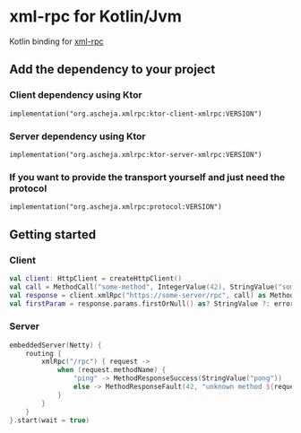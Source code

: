 xml-rpc for Kotlin/Jvm
======================

Kotlin binding for [xml-rpc](http://xmlrpc.com)


Add the dependency to your project
----------------------------------

### Client dependency using Ktor
```
implementation("org.ascheja.xmlrpc:ktor-client-xmlrpc:VERSION")
```

### Server dependency using Ktor
```
implementation("org.ascheja.xmlrpc:ktor-server-xmlrpc:VERSION")
```

### If you want to provide the transport yourself and just need the protocol
```
implementation("org.ascheja.xmlrpc:protocol:VERSION")
```

Getting started
---------------

### Client
```kotlin
val client: HttpClient = createHttpClient()
val call = MethodCall("some-method", IntegerValue(42), StringValue("some-string"))
val response = client.xmlRpc("https://some-server/rpc", call) as MethodResponseSuccess // or check for MethodResponseFault if you set the parameter `throwOnFault = false`
val firstParam = response.params.firstOrNull() as? StringValue ?: error("expected first parameter of response to be a StringValue")
```

### Server
```kotlin
embeddedServer(Netty) {
    routing {
        xmlRpc("/rpc") { request ->
            when (request.methodName) {
                "ping" -> MethodResponseSuccess(StringValue("pong"))
                else -> MethodResponseFault(42, "unknown method ${request.methodName}")
            }
        }
    }
}.start(wait = true)
```
